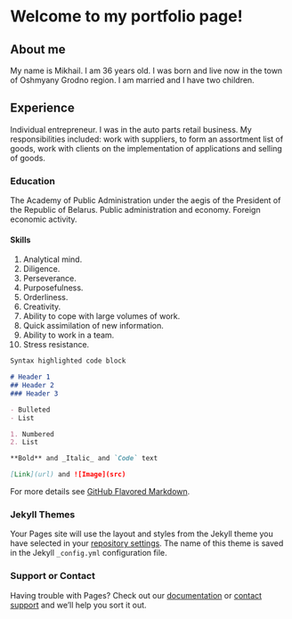 # Welcome to my portfolio page!

## About me

My name is Mikhail. I am 36 years old. I was born and live now in the town of Oshmyany Grodno region.
I am married and I have two children.
 
## Experience

Individual entrepreneur. I was in the auto parts retail business. My responsibilities included: 
work with suppliers, to form an assortment list of goods, work with clients on the implementation of applications and selling of goods.  

### Education

The Academy of Public Administration under the aegis of the President of the Republic of Belarus. Public administration and economy. Foreign economic activity.

#### Skills

1. Analytical mind.
2. Diligence. 
3. Perseverance. 
4. Purposefulness.
5. Orderliness.
6. Creativity.
7. Ability to cope with large volumes of work.
8. Quick assimilation of new information.
9. Ability to work in a team.
10. Stress resistance.

```markdown
Syntax highlighted code block

# Header 1
## Header 2
### Header 3

- Bulleted
- List

1. Numbered
2. List

**Bold** and _Italic_ and `Code` text

[Link](url) and ![Image](src)
```

For more details see [GitHub Flavored Markdown](https://guides.github.com/features/mastering-markdown/).

### Jekyll Themes

Your Pages site will use the layout and styles from the Jekyll theme you have selected in your [repository settings](https://github.com/Aheless/Shambetski.githug.io/settings). The name of this theme is saved in the Jekyll `_config.yml` configuration file.

### Support or Contact

Having trouble with Pages? Check out our [documentation](https://help.github.com/categories/github-pages-basics/) or [contact support](https://github.com/contact) and we’ll help you sort it out.
